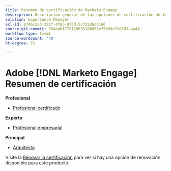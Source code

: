 ```yaml
---
title: Resumen de certificación de Marketo Engage
description: Descripción general de las opciones de certificación de Adobe Marketo Engage
solution: Experience Manager
exl-id: 8746c2a3-351f-4f6b-875d-5c72526d3166
source-git-commit: 954e46f77812963518b858e75669cf98183c4a44
workflow-type: tm+mt
source-wordcount: '40'
ht-degree: 7%

---
```


# Adobe [!DNL Marketo Engage] Resumen de certificación

**Profesional**

* [Profesional certificado](/help/certifications/ame/ame-p.md) <!--AD0-E555-->

**Experto**

* [Profesional empresarial](/help/certifications/ame/ame-e-business.md) <!--AD0-E559-->

**Principal**

* [Arquitecto](/help/certifications/ame/ame-m-architect-23-08.md) <!--AD0-E560-->

Visite la [Renovar la certificación](/help/certifications/renew.md) para ver si hay una opción de renovación disponible para este producto.

